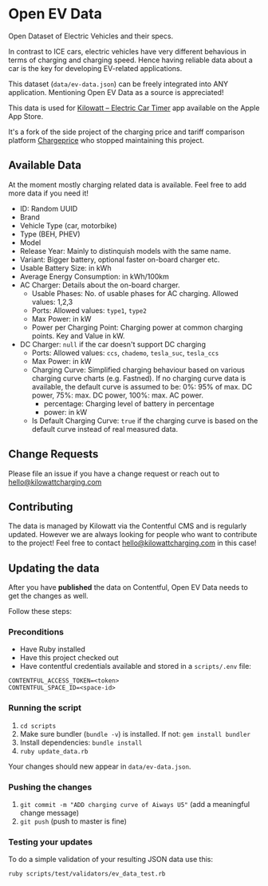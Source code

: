 # Open EV Data

Open Dataset of Electric Vehicles and their specs.

In contrast to ICE cars, electric vehicles have very different behavious in
terms of charging and charging speed. Hence having reliable data about a car is
the key for developing EV-related applications.

This dataset (`data/ev-data.json`) can be freely integrated into ANY
application. Mentioning Open EV Data as a source is appreciated!

This data is used for [Kilowatt – Electric Car Timer](https://apps.apple.com/us/app/kilowatt-electric-car-timer/id1502312657?itsct=apps_box_link&itscg=30200) app available on the Apple App Store.

It's a fork of the side project of the charging price and tariff comparison platform
[Chargeprice](https://www.chargeprice.app) who stopped maintaining this project.

## Available Data

At the moment mostly charging related data is available. Feel free to add more
data if you need it!

* ID: Random UUID
* Brand
* Vehicle Type (car, motorbike)
* Type (BEH, PHEV)
* Model
* Release Year: Mainly to distinquish models with the same name.
* Variant: Bigger battery, optional faster on-board charger etc.
* Usable Battery Size: in kWh
* Average Energy Consumption: in kWh/100km
* AC Charger: Details about the on-board charger.
  * Usable Phases: No. of usable phases for AC charging. Allowed values: 1,2,3
  * Ports: Allowed values: `type1`, `type2`
  * Max Power: in kW
  * Power per Charging Point: Charging power at common charging points. Key and
    Value in kW.
* DC Charger: `null` if the car doesn't support DC charging
  * Ports: Allowed values: `ccs`, `chademo`, `tesla_suc`, `tesla_ccs`
  * Max Power: in kW
  * Charging Curve: Simplified charging behaviour based on various charging
    curve charts (e.g. Fastned). If no charging curve data is available, the
    default curve is assumed to be: 0%: 95% of max. DC power, 75%: max. DC
    power, 100%: max. AC power.
    * percentage: Charging level of battery in percentage
    * power: in kW
  * Is Default Charging Curve: `true` if the charging curve is based on the
    default curve instead of real measured data.

## Change Requests

Please file an issue if you have a change request or reach out to
hello@kilowattcharging.com

## Contributing

The data is managed by Kilowatt via the Contentful CMS and is regularly
updated. However we are always looking for people who want to contribute to the
project! Feel free to contact hello@kilowattcharging.com in this case!

## Updating the data

After you have **published** the data on Contentful, Open EV Data needs to get
the changes as well. 

Follow these steps:

### Preconditions

* Have Ruby installed
* Have this project checked out
* Have contentful credentials available and stored in a `scripts/.env` file:

```
CONTENTFUL_ACCESS_TOKEN=<token>
CONTENTFUL_SPACE_ID=<space-id>
 ```

### Running the script

1) `cd scripts`
2) Make sure bundler (`bundle -v`) is installed. If not: `gem install bundler`
3) Install dependencies: `bundle install`
4) `ruby update_data.rb`

Your changes should new appear in `data/ev-data.json`.

### Pushing the changes

1) `git commit -m "ADD charging curve of Aiways U5"` (add a meaningful change
   message)
2) `git push` (push to master is fine)

### Testing your updates

To do a simple validation of your resulting JSON data use this:

`ruby scripts/test/validators/ev_data_test.rb`